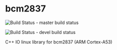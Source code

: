 # bcm2837

![Build Status](https://travis-ci.org/dkja/bcm2837.svg?branch=master) - master build status

![Build Status](https://travis-ci.org/dkja/bcm2837.svg?branch=devel)  - devel build status

C++ IO linux library for bcm2837 (ARM Cortex-A53)
